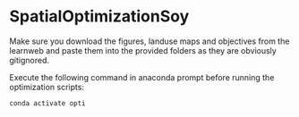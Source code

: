# SpatialOptimizationSoy

Make sure you download the figures, landuse maps and objectives from the learnweb and paste them into the provided folders as they are obviously gitignored.

Execute the following command in anaconda prompt before running the optimization scripts:

`conda activate opti`
